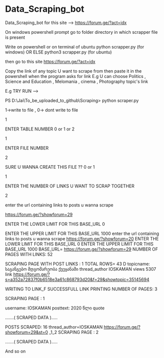 # Data_Scraping_bot
Data_Scraping_bot for this site -->  https://forum.ge/?act=idx

On windows powershell prompt go to folder directory in which scrapper file is present 

Write on powershell or on terminal of ubuntu
python scrapper.py  (for windows)  OR ELSE    python3 scrapper.py    (for ubuntu)

then go to this site https://forum.ge/?act=idx

Copy the link of any topic U want to scrape from then paste it in the powershell when the program asks for link
E.g U can choose Politics , Science and Education , Melomania , cinema , Photography   topic's link 


E.g TRY RUN --> 

PS D:\Jai\To_be_uploaded_to_github\Scraping> python scraper.py

1->write to file , 0-> dont write to file

1 

ENTER TABLE NUMBER 0 or 1 or 2

1 


ENTER FILE NUMBER

2 

SURE U WANNA CREATE THIS FILE ?? 0 or 1

1 

ENTER THE NUMBER OF LINKS U WANT TO SCRAP TOGETHER

2 

enter the url containing links to posts u wanna scrape

https://forum.ge/?showforum=29

ENTER THE LOWER LIMIT FOR THIS BASE_URL
0

ENTER THE UPPER LIMIT FOR THIS BASE_URL
1000
enter the url containing links to posts u wanna scrape
https://forum.ge/?showforum=20
ENTER THE LOWER LIMIT FOR THIS BASE_URL
0
ENTER THE UPPER LIMIT FOR THIS BASE_URL
1000
BASE_URL= https://forum.ge/?showforum=29
NUMBER OF PAGES WITH LINKS: 52

SCRAPING PAGE WITH POST LINKS :  1
TOTAL ROWS= 43
D
topicname: საგანგებო მდგომარეობა ქვეყანაში  thread_author IOSKAMAN  views 5307
link https://forum.ge/?s=a352a72837f0b6518e3a61c868793d20&f=29&showtopic=35145694

WRITING TO LINK_F
SUCCESSFULL LINK PRINTING
NUMBER OF PAGES: 3

SCRAPING PAGE :  1

username: IOSKAMAN
posttext: 2020 წლი
quote

.......( SCRAPED DATA ).....

POSTS SCRAPED: 16        thread_author=IOSKAMAN       https://forum.ge/?showforum=29&st=0  _1_2
SCRAPING PAGE :  2

.......( SCRAPED DATA ).....

And so on
